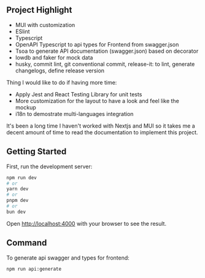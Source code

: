 ## Project Highlight

- MUI with customization
- ESlint
- Typescript
- OpenAPI Typescript to api types for Frontend from swagger.json
- Tsoa to generate API documentation (swagger.json) based on decorator
- lowdb and faker for mock data
- husky, commit lint, git conventional commit, release-it: to lint, generate changelogs, define release version

Thing I would like to do if having more time:
- Apply Jest and React Testing Library for unit tests
- More customization for the layout to have a look and feel like the mockup
- i18n to demostrate multi-languages integration

It's been a long time I haven't worked with Nextjs and MUI so it takes me a decent amount of time to read the documentation to implement this project.

## Getting Started

First, run the development server:

```bash
npm run dev
# or
yarn dev
# or
pnpm dev
# or
bun dev
```

Open [http://localhost:4000](http://localhost:4000) with your browser to see the result.

## Command

To generate api swagger and types for frontend:
```bash
npm run api:generate 
```